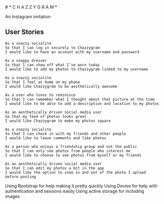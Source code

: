 # * C H A Z Z Y G R A M *

An Instagram imitation

## User Stories
```
As a snazzy socialite
So that I can log in securely to Chazzygram
I would like to have an account with my username and password

As a snappy dresser
So that I can show off what I’ve worn today
I would like to add my photos to Chazzygram linked to my username

As a snazzy socialite
So that I feel at home on my phone
I would like Chazzygram to be aesthetically awesome

As a user who loves to reminisce
So that I can remember what I thought about that picture at the time
I would like to be able to add a description and location to my photos

As an aesthetically driven social media user
So that my feed of photos looks great
I would like Chazzygram to make my photos square

As a snazzy socialite
So that I can check in with my friends and other people
I would like to leave comments and like photos

As a person who enjoys a friendship group and not the public
So that I can only see photos from people who interest me
I would like to choose to see photos from myself or my friends

As an aesthetically driven social media user
So that I can edit my photos a bit in the app
I would like the option to zoom in and out of the photo I upload before posting
```

Using Bootstrap for help making it pretty quickly
Using Devise for help with authentication and sessions easily
Using active storage for including images